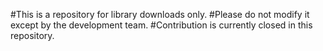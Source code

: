 #This is a repository for library downloads only.
#Please do not modify it except by the development team.
#Contribution is currently closed in this repository.
